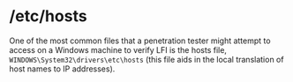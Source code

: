 # /etc/hosts

One of the most common files that a penetration tester
might attempt to access on a Windows machine to verify LFI is the hosts file,
```WINDOWS\System32\drivers\etc\hosts``` (this file aids in the local translation of host names to IP addresses).
